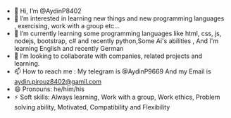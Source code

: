 - 👋 Hi, I’m @AydinP8402
- 👀 I’m interested in learning new things and new programming languages , exercising, work with a group etc...
- 🌱 I’m currently learning some programming languages like html, css, js, nodejs, bootstrap, c# and recently python,Some Ai's abilities , And I'm learning English and recently German
- 💞️ I’m looking to collaborate with companies, related projects and learning.
- 📫 How to reach me : My telegram is @AydinP9669 And my Email is aydin.pirouz8402@gamil.com
- 😄 Pronouns: he/him/his
- ⚡ Soft skills: Always learning, Work with a group, Work ethics, Problem solving ability, Motivated, Compatibility and Flexibility

<!---
AydinP8402/AydinP8402 is a ✨ special ✨ repository because its `README.md` (this file) appears on your GitHub profile.
You can click the Preview link to take a look at your changes.
--->
